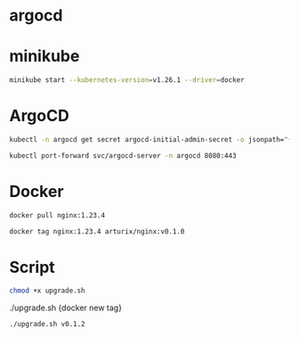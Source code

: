 # argocd

# minikube
```sh
minikube start --kubernetes-version=v1.26.1 --driver=docker
````

# ArgoCD

```sh
kubectl -n argocd get secret argocd-initial-admin-secret -o jsonpath="{.data.password}" | base64 -d; echo
````

```sh
kubectl port-forward svc/argocd-server -n argocd 8080:443
````

# Docker

```sh
docker pull nginx:1.23.4
````

```sh
docker tag nginx:1.23.4 arturix/nginx:v0.1.0
````

# Script

```sh
chmod +x upgrade.sh
````

./upgrade.sh {docker new tag}
```sh
./upgrade.sh v0.1.2
````

